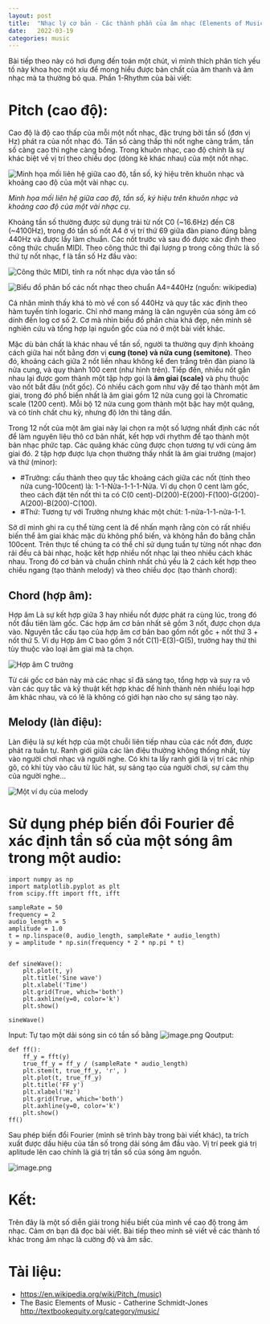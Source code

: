 ```yaml
---
layout: post
title:  "Nhạc lý cơ bản - Các thành phần của âm nhạc (Elements of Music) Phần 2: Pitch - Cao độ"
date:   2022-03-19
categories: music
---
```

Bài tiếp theo này có hơi đụng đến toán một chút, vì mình thích phân tích yếu tố này khoa học một xíu để mong hiểu được bản chất của âm thanh và âm nhạc mà ta thường bỏ qua.
Phần 1-Rhythm của bài viết: [](https://viblo.asia/p/nhac-ly-co-ban-cac-thanh-phan-cua-am-nhac-elements-of-music-phan-1-rhythm-jvElaR2d5kw)

# Pitch (cao độ): 
Cao độ là độ cao thấp của mỗi một nốt nhạc, đặc trưng bởi tần số (đơn vị Hz) phát ra của nốt nhạc đó. Tần số càng thấp thì nốt nghe càng trầm, tần số càng cao thì nghe càng bổng. Trong khuôn nhạc, cao độ chính là sự khác biệt về vị trí theo chiều dọc (dòng kẻ khác nhau) của một nốt nhạc.

![Minh họa mối liên hệ giữa cao độ, tần số, ký hiệu trên khuôn nhạc và khoảng cao độ của một vài nhạc cụ.](https://images.viblo.asia/cd7795b9-da51-4972-9dda-7aa90378dad8.png)

*Minh họa mối liên hệ giữa cao độ, tần số, ký hiệu trên khuôn nhạc và khoảng cao độ của một vài nhạc cụ.*

Khoảng tần số thường được sử dụng trải từ nốt C0 (~16.6Hz) đến C8 (~4100Hz), trong đó tần số nốt A4 ở vị trí thứ 69 giữa đàn piano đúng bằng 440Hz và được lấy làm chuẩn. Các nốt trước và sau đó được xác định theo công thức chuẩn MIDI. Theo công thức thì đại lượng p trong công thức là số thứ tự nốt nhạc, f  là tần số Hz đầu vào:

![Công thức MIDI, tính ra nốt nhạc dựa vào tần số](https://images.viblo.asia/5cab59c0-0f73-4659-8437-050d3df9c1e4.png)

![Biểu đồ phân bố các nốt nhạc theo chuẩn A4=440Hz (nguồn: wikipedia)](https://images.viblo.asia/f77cb2f8-2f3a-472d-935d-f871d0e4148a.png)

Cá nhân mình thấy khá tò mò về con số 440Hz và quy tắc xác định theo hàm tuyến tính logaric. Chỉ nhớ mang máng là căn nguyên của sóng âm có dính đến log cơ số 2. Cơ mà nhìn biểu đồ phân chia khá đẹp, nên mình sẽ nghiên cứu và tổng hợp lại nguồn gốc của nó ở một bài viết khác.

Mặc dù bản chất là khác nhau về tần số, người ta thường quy định khoảng cách giữa hai nốt bằng đơn vị **cung (tone) và nửa cung (semitone)**. Theo đó, khoảng cách giữa 2 nốt liền nhau không kể đen trắng trên đàn piano là nửa cung, và quy thành 100 cent (như hình trên). Tiếp đến, nhiều nốt gần nhau lại được gom thành một tập hợp gọi là **âm giai (scale)** và phụ thuộc vào nốt bắt đầu (nốt gốc). Có nhiều cách gom như vậy để tạo thành một âm giai, trong đó phổ biến nhất là âm giai gồm 12 nửa cung gọi là Chromatic scale (1200 cent). Mỗi bộ 12 nửa cung gom thành một bậc hay một quãng, và có tính chất chu kỳ, nhưng độ lớn thì tăng dần. 

Trong 12 nốt của một âm giai này lại chọn ra một số lượng nhất định các nốt để làm nguyên liệu thô cơ bản nhất, kết hợp với rhythm để tạo thành một bản nhạc phức tạp. Các quãng khác cũng được chọn tương tự với cùng âm giai đó. 2 tập hợp được lựa chọn thường thấy nhất là âm giai trưởng (major) và thứ (minor):

* #Trưởng: cấu thành theo quy tắc khoảng cách giữa các nốt (tính theo nửa cung-100cent) là: 1-1-Nửa-1-1-1-Nửa. Ví dụ chọn 0 cent làm gốc, theo cách đặt tên nốt thì ta có C(0 cent)-D(200)-E(200)-F(100)-G(200)-A(200)-B(200)-C(100).
* #Thứ: Tương tự với Trưởng nhưng khác một chút: 1-nửa-1-1-nửa-1-1.


Sở dĩ mình ghi ra cụ thể từng cent là để nhấn mạnh rằng còn có rất nhiều biến thể âm giai khác mặc dù không phổ biến, và không hẳn đo bằng chẵn 100cent.
Trên thực tế chúng ta có thể chỉ sử dụng tuần tự từng nốt nhạc đơn rải đều cả bài nhạc, hoặc kết hợp nhiều nốt nhạc lại theo nhiều cách khác nhau. Trong đó cơ bản và chuẩn chỉnh nhất chủ yếu là 2 cách kết hợp theo chiều ngang (tạo thành melody) và theo chiều dọc (tạo thành chord):

## Chord (hợp âm): 
Hợp âm Là sự kết hợp giữa 3 hay nhiều nốt được phát ra cùng lúc, trong đó nốt đầu tiên làm gốc. Các hợp âm cơ bản nhất sẽ gồm 3 nốt, được chọn dựa vào. Nguyên tắc cấu tạo của hợp âm cơ bản bao gồm nốt gốc + nốt thứ 3 + nốt thứ 5. Ví dụ Hợp âm C bao gồm 3 nốt C(1)-E(3)-G(5), trưởng hay thứ thì tùy thuộc vào loại âm giai mà ta chọn.

![Hợp âm C trưởng](https://images.viblo.asia/18838aa3-7791-4313-b359-bd07e4d975d3.png)

Từ cái gốc cơ bản này mà các nhạc sĩ đã sáng tạo, tổng hợp và suy ra vô vàn các quy tắc và kỹ thuật kết hợp khác để hình thành nên nhiều loại hợp âm khác nhau, và có lẽ là không có giới hạn nào cho sự sáng tạo này.

## Melody (làn điệu): 
Làn điệu là sự kết hợp của một chuỗi liên tiếp nhau của các nốt đơn, được phát ra tuần tự. Ranh giới giữa các làn điệu thường không thống nhất, tùy vào người chơi nhạc và người nghe. Có khi ta lấy ranh giới là vị trí các nhịp gõ, có khi tùy vào câu từ lúc hát, sự sáng tạo của người chơi, sự cảm thụ của người nghe...

![Một ví dụ của melody](https://images.viblo.asia/a7e1cf0f-56ed-43a5-8b07-ff89ea0dfcfc.png)


# Sử dụng phép biến đổi Fourier để xác định tần số của một sóng âm trong một audio:

```
import numpy as np
import matplotlib.pyplot as plt
from scipy.fft import fft, ifft

sampleRate = 50
frequency = 2
audio_length = 5
amplitude = 1.0
t = np.linspace(0, audio_length, sampleRate * audio_length)
y = amplitude * np.sin(frequency * 2 * np.pi * t)


def sineWave():
    plt.plot(t, y)
    plt.title('Sine wave')
    plt.xlabel('Time')
    plt.grid(True, which='both')
    plt.axhline(y=0, color='k')
    plt.show()

sineWave()
```
Input: 
Tự tạo một dải sóng sin có tần số bằng 
![image.png](https://images.viblo.asia/e66fce6b-b273-4479-8f60-d11d4517e518.png)
Qoutput:
```
def ff():
    ff_y = fft(y)
    true_ff_y = ff_y / (sampleRate * audio_length)
    plt.stem(t, true_ff_y, 'r', )
    plt.plot(t, true_ff_y)
    plt.title('FF y')
    plt.xlabel('Hz')
    plt.grid(True, which='both')
    plt.axhline(y=0, color='k')
    plt.show()
ff()
```

Sau phép biến đổi Fourier (mình sẽ trình bày trong bài viết khác), ta trích xuất được dấu hiệu của tần số trong dải sóng âm đầu vào. Vị trí peek giá trị aplitude lên cao chính là giá trị tần số của sóng âm nguồn.

![image.png](https://images.viblo.asia/2794f681-97b7-43a0-87b4-2853d7b5fbfb.png)

# Kết:
Trên đây là một số diễn giải trong hiểu biết của mình về cao độ trong âm nhạc. Cảm ơn bạn đã đọc bài viết. Bài tiếp theo mình sẽ viết về các thành tố khác trong âm nhạc là cường độ và âm sắc.

# Tài liệu:
+ https://en.wikipedia.org/wiki/Pitch_(music)
 + The Basic Elements of Music - Catherine Schmidt-Jones http://textbookequity.org/category/music/